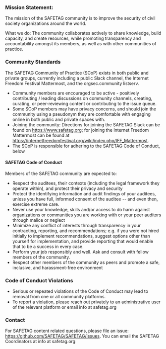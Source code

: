 ### Mission Statement:

The mission of the SAFETAG community is to improve the security of civil society organizations around the world.

What we do: The community collaborates actively to share knowledge, build capacity, and create resources, while promoting transparency and accountability amongst its members, as well as with other communities of practice.

### Community Standards

The SAFETAG Community of Practice (SCoP) exists in both public and private groups, currently including a public Slack channel, the Internet Freedom Festival Mattermost, and the orgsec.community listserv.

* Community members are encouraged to be active - positively contributing / leading discussions on community channels, creating, curating, or peer-reviewing content or contributing to the issue queue. 
* Some SCoP members may have privacy concerns, and should join the community using a pseudonym they are comfortable with engaging online in both public and private spaces with.
* Joining the community: Directions for joining the SAFETAG Slack can be found on https://www.safetag.org; for joining the Internet Freedom Mattermost can be found at https://internetfreedomfestival.org/wiki/index.php/IFF_Mattermost.
* The SCoP is responsible for adhering to the SAFETAG Code of Conduct, below

#### SAFETAG Code of Conduct

Members of the SAFETAG community are expected to:

* Respect the auditees, their contexts (including the legal framework they operate within), and protect their privacy and security
* Protect the identifying information and audit findings of your auditees, unless you have full, informed consent of the auditee -- and even then, exercise extreme care.
* Never use your knowledge, skills and/or access to do harm against organizations or communities you are working with or your peer auditors through malice or neglect
* Minimize any conflict of interests through transparency in your contracting, reporting, and recommendations; e.g. if you were not hired initially to implement recommendations, suggest options other than yourself for implementation, and provide reporting that would enable that to be a success in every case.
* Perform your job responsibly and well. Ask and consult with fellow members of the community.
* Respect other members of the community as peers and promote a safe, inclusive, and harassment-free environment

### Code of Conduct Violations

* Serious or repeated violations of the Code of Conduct may lead to removal from one or all community platforms.
* To report a violation, please reach out privately to an administrative user of the relevant platform or email info at safetag.org

### Contact

For SAFETAG content related questions, please file an issue: https://github.com/SAFETAG/SAFETAG/issues.
You can email the SAFETAG Coordinators at info at safetag.org

